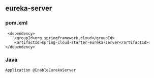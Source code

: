 eureka-server
-------------
### pom.xml  
     <dependency>
        <groupId>org.springframework.cloud</groupId>
        <artifactId>spring-cloud-starter-eureka-server</artifactId>
    </dependency>
     
### Java   
    Application @EnableEurekaServer
  